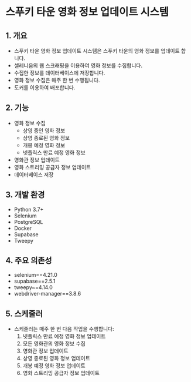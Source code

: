 # 스푸키 타운 영화 정보 업데이트 시스템
## 1. 개요
- 스푸키 타운 영화 정보 업데이트 시스템은 스푸키 타운의 영화 정보를 업데이트 합니다.
- 셀레니움의 웹 스크래핑을 이용하여 영화 정보를 수집합니다.
- 수집한 정보를 데이터베이스에 저장합니다.
- 영화 정보 수집은 매주 한 번 수행됩니다.
- 도커를 이용하여 배포합니다.

## 2. 기능
- 영화 정보 수집
  - 상영 중인 영화 정보
  - 상영 종료된 영화 정보
  - 개봉 예정 영화 정보
  - 넷플릭스 만료 예정 영화 정보
- 영화관 정보 업데이트
- 영화 스트리밍 공급자 정보 업데이트
- 데이터베이스 저장

## 3. 개발 환경
- Python 3.7+
- Selenium
- PostgreSQL
- Docker
- Supabase
- Tweepy

## 4. 주요 의존성
- selenium==4.21.0
- supabase==2.5.1
- tweepy~=4.14.0
- webdriver-manager==3.8.6

## 5. 스케줄러
- 스케줄러는 매주 한 번 다음 작업을 수행합니다:
  1. 넷플릭스 만료 예정 영화 정보 업데이트
  2. 모든 영화관의 영화 정보 수집
  3. 영화관 정보 업데이트
  4. 상영 종료된 영화 정보 업데이트
  5. 개봉 예정 영화 정보 업데이트
  6. 영화 스트리밍 공급자 정보 업데이트
